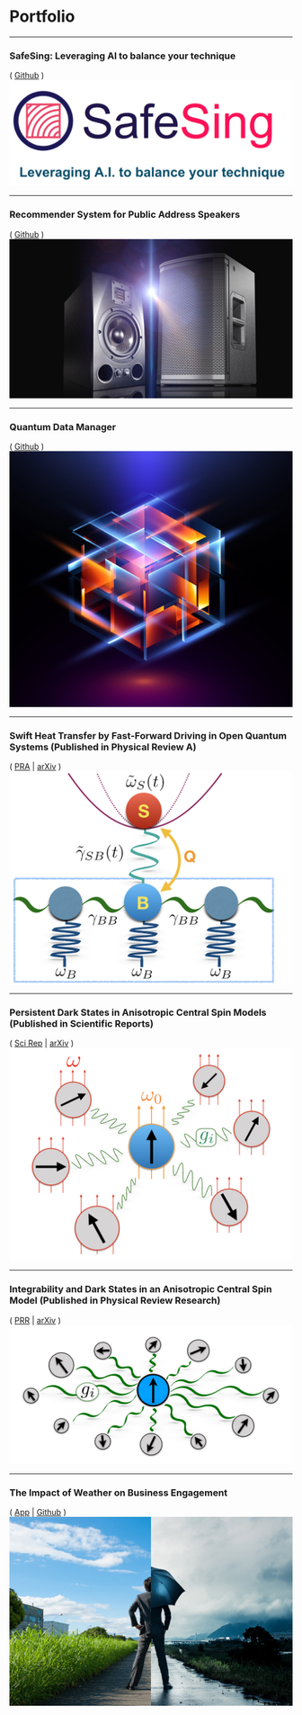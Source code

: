 # Portfolio

___

### SafeSing: Leveraging AI to balance your technique 
( [Github](https://github.com/Tamiro2019/SafeSing) )
[<img src="images/sslogo.png?raw=true"/>](https://github.com/Tamiro2019/SafeSing)

___

### Recommender System for Public Address Speakers
( [Github](https://github.com/Tamiro2019/Speaker_Recommender) )
[<img src="images/speakers.jpg?raw=true"/>](https://github.com/Tamiro2019/Speaker_Recommender)

___

### Quantum Data Manager 
( [Github](https://github.com/Tamiro2019/Quantum-Data-Manager) )
[<img src="images/Quantum_2.jpg?raw=true"/>](https://github.com/Tamiro2019/Quantum-Data-Manager)

___

### Swift Heat Transfer by Fast-Forward Driving in Open Quantum Systems (Published in Physical Review A)
( [PRA](https://journals.aps.org/pra/abstract/10.1103/PhysRevA.100.012126) | [arXiv](https://arxiv.org/abs/1902.05964) )
[<img src="images/Heat_Transfer.jpeg?raw=true"/>](https://journals.aps.org/pra/abstract/10.1103/PhysRevA.100.012126)

___

### Persistent Dark States in Anisotropic Central Spin Models (Published in Scientific Reports)
( [Sci Rep](https://doi.org/10.1038/s41598-020-73015-1) | [arXiv](https://arxiv.org/pdf/2005.13556.pdf) )
[<img src="images/Persistent.jpeg?raw=true"/>](https://doi.org/10.1038/s41598-020-73015-1)

___

### Integrability and Dark States in an Anisotropic Central Spin Model (Published in Physical Review Research)
( [PRR](https://doi.org/10.1103/PhysRevResearch.2.032052) | [arXiv](https://arxiv.org/abs/2001.10008) )
[<img src="images/schematic.pdf"/>](https://doi.org/10.1103/PhysRevResearch.2.032052)

___

### The Impact of Weather on Business Engagement 
( [App](https://business-and-weather.herokuapp.com) | [Github](https://github.com/Tamiro2019/Business-and-Weather) )
[<img src="images/business-weather-image.jpg?raw=true"/>](https://business-and-weather.herokuapp.com)

